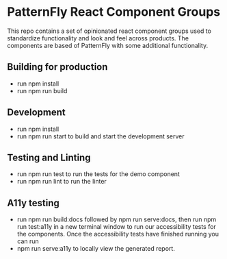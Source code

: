# PatternFly React Component Groups

This repo contains a set of opinionated react component groups used to standardize functionality and look and feel across products.  The components are based of PatternFly with some additional functionality. 

## Building for production

- run npm install
- run npm run build

## Development
- run npm install
- run npm run start to build and start the development server

## Testing and Linting
- run npm run test to run the tests for the demo component
- run npm run lint to run the linter

## A11y testing

- run npm run build:docs followed by npm run serve:docs, then run npm run test:a11y in a new terminal window to run our accessibility tests for the components. Once the accessibility tests have finished running you can run 
- npm run serve:a11y to locally view the generated report.

